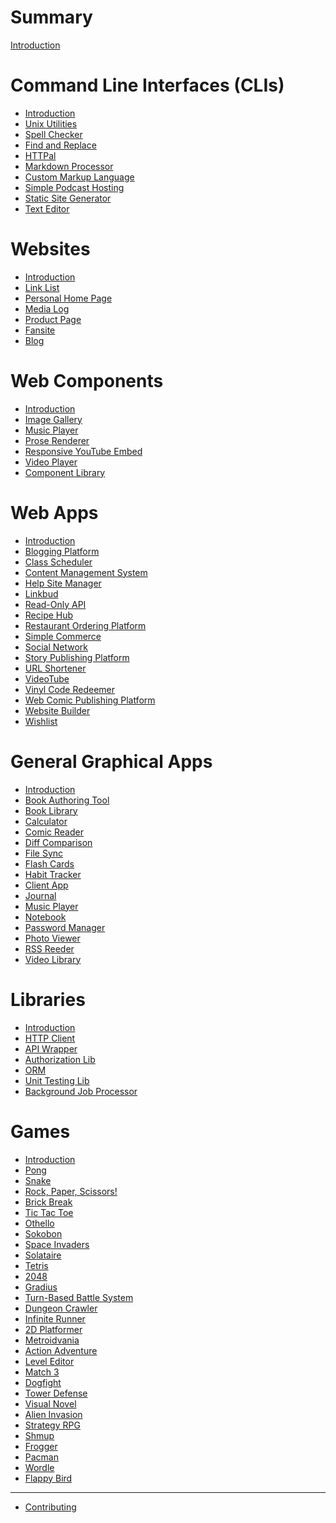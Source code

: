 # Summary

[Introduction](./_introduction.md)

# Command Line Interfaces (CLIs)

- [Introduction](./command-line-interfaces/_introduction.md)
- [Unix Utilities](./command-line-interfaces/unix-utilities.md)
- [Spell Checker](./command-line-interfaces/spell-checker.md)
- [Find and Replace](./command-line-interfaces/find-and-replace.md)
- [HTTPal](./command-line-interfaces/httpal.md)
- [Markdown Processor](./command-line-interfaces/markdown-processor.md)
- [Custom Markup Language](./command-line-interfaces/custom-markup-language.md)
- [Simple Podcast Hosting](./command-line-interfaces/simple-podcast-hosting.md)
- [Static Site Generator](./command-line-interfaces/static-site-generator.md)
- [Text Editor](./command-line-interfaces/text-editor.md)

# Websites

- [Introduction](./websites/_introduction.md)
- [Link List](./websites/link-list.md)
- [Personal Home Page](./websites/homepage.md)
- [Media Log](./websites/media-log.md)
- [Product Page](./websites/product-page.md)
- [Fansite](./websites/fansite.md)
- [Blog](./websites/blog.md)

# Web Components

- [Introduction](./web-components/_introduction.md)
- [Image Gallery](./web-components/image-gallery.md)
- [Music Player](./web-components/music-player.md)
- [Prose Renderer](./web-components/prose-renderer.md)
- [Responsive YouTube Embed](./web-components/responsive-youtube-embed.md)
- [Video Player](./web-components/video-player.md)
- [Component Library]()

# Web Apps

- [Introduction](./web-apps/_introduction.md)
- [Blogging Platform](./web-apps/blogging-platform.md)
- [Class Scheduler](./web-apps/class-scheduler.md)
- [Content Management System](./web-apps/content-management-system.md)
- [Help Site Manager](./web-apps/help-site-manager.md)
- [Linkbud](./web-apps/linkbud.md)
- [Read-Only API](./web-apps/read-only-api.md)
- [Recipe Hub](./web-apps/recipehub.md)
- [Restaurant Ordering Platform](./web-apps/restaurant-ordering-platform.md)
- [Simple Commerce](./web-apps/simple-commerce.md)
- [Social Network](./web-apps/social-network.md)
- [Story Publishing Platform](./web-apps/story-publishing-platform.md)
- [URL Shortener](./web-apps/url-shortener.md)
- [VideoTube](./web-apps/videotube.md)
- [Vinyl Code Redeemer](./web-apps/vinyl-code-redeemer.md)
- [Web Comic Publishing Platform](./web-apps/web-comic-platform.md)
- [Website Builder](./web-apps/website-builder.md)
- [Wishlist](./web-apps/wishlist.md)

# General Graphical Apps

- [Introduction](./general-graphical-apps/_introduction.md)
- [Book Authoring Tool](./general-graphical-apps/book-authoring-tool.md)
- [Book Library](./general-graphical-apps/book-library.md)
- [Calculator](./general-graphical-apps/calculator.md)
- [Comic Reader](./general-graphical-apps/comic-reader.md)
- [Diff Comparison](./general-graphical-apps/diff-comparison.md)
- [File Sync](./general-graphical-apps/file-sync.md)
- [Flash Cards](./general-graphical-apps/flash-cards.md)
- [Habit Tracker](./general-graphical-apps/habit-tracker.md)
- [Client App](./general-graphical-apps/client-app.md)
- [Journal](./general-graphical-apps/journal.md)
- [Music Player](./general-graphical-apps/music-player.md)
- [Notebook](./general-graphical-apps/notebook.md)
- [Password Manager](./general-graphical-apps/password-manager.md)
- [Photo Viewer](./general-graphical-apps/photo-viewer.md)
- [RSS Reeder](./general-graphical-apps/rss-reader.md)
- [Video Library](./general-graphical-apps/video-library.md)

# Libraries

- [Introduction](./libraries/_introduction.md)
- [HTTP Client](./libraries/http-client.md)
- [API Wrapper](./libraries/api-wrapper.md)
- [Authorization Lib](./libraries/authorization-lib.md)
- [ORM](./libraries/orm.md)
- [Unit Testing Lib](./libraries/unit-testing-lib.md)
- [Background Job Processor](./libraries/background-job-processor.md)

# Games

- [Introduction](./games/_introduction.md)
- [Pong]()
- [Snake](./games/snake.md)
- [Rock, Paper, Scissors!](./games/rock-paper-scissors.md)
- [Brick Break]()
- [Tic Tac Toe]()
- [Othello]()
- [Sokobon]()
- [Space Invaders]()
- [Solataire]()
- [Tetris]()
- [2048]()
- [Gradius]()
- [Turn-Based Battle System](./games/turn-based-battle-system.md)
- [Dungeon Crawler](./games/dungeon-crawler.md)
- [Infinite Runner]()
- [2D Platformer](./games/2d-platformer.md)
- [Metroidvania]()
- [Action Adventure]()
- [Level Editor]()
- [Match 3]()
- [Dogfight]()
- [Tower Defense]()
- [Visual Novel]()
- [Alien Invasion](./games/alien-invasion.md)
- [Strategy RPG]()
- [Shmup]()
- [Frogger]()
- [Pacman]()
- [Wordle]()
- [Flappy Bird]()

----------

- [Contributing](./contributing.md)
